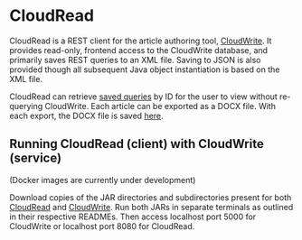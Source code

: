 # CloudRead

CloudRead is a REST client for the article authoring tool, [CloudWrite](https://github.com/jfspps/CloudWrite). It provides read-only, frontend access to the CloudWrite database, and primarily saves REST queries to an XML file. Saving to JSON is also provided though all subsequent Java object instantiation is based on the XML file.

CloudRead can retrieve [saved queries](./xmlFeeds) by ID for the user to view without re-querying CloudWrite. Each article can be exported as a DOCX file. With each export, the DOCX file is saved [here](./DOCX).

## Running CloudRead (client) with CloudWrite (service)

(Docker images are currently under development)

Download copies of the JAR directories and subdirectories present for both [CloudRead](https://github.com/jfspps/CloudRead/tree/main/JAR) and [CloudWrite](https://github.com/jfspps/CloudWrite/tree/main/JAR). Run both JARs in separate terminals as outlined in their respective READMEs. Then access localhost port 5000 for CloudWrite or localhost port 8080 for CloudRead.
